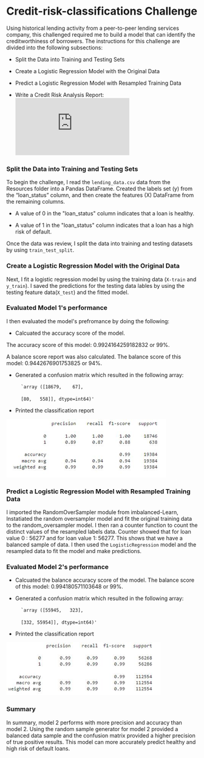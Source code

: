 # Credit-risk-classifications Challenge
Using historical lending activity from a peer-to-peer lending services company, this challenged required me to build a model that can identify the creditworthiness of borrowers.
The instructions for this challenge are divided into the following subsections:

  * Split the Data into Training and Testing Sets

  * Create a Logistic Regression Model with the Original Data

  * Predict a Logistic Regression Model with Resampled Training Data

  * Write a Credit Risk Analysis Report: ![report_link](https://github.com/SheTroxel/credit-risk-classifications/blob/main/Credit_Risk/report.md)

### Split the Data into Training and Testing Sets
To begin the challenge, I read the `lending_data.csv` data from the Resources folder into a Pandas DataFrame.
Created the labels set (y) from the “loan_status” column, and then create the features (X) DataFrame from the remaining columns.
  
  * A value of 0 in the "loan_status" column indicates that a loan is healthy. 
  
  * A value of 1 in the "loan_status" column indicates that a loan has a high risk of default.

Once the data was review, I split the data into training and testing datasets by using `train_test_split`.

### Create a Logistic Regression Model with the Original Data
Next, I fit a logistic regression model by using the training data (`X-train` and `y_train`). I saved the predictions for the testing data lables by using the testing feature data(`X_test`) and the fitted model.

### Evaluated Model 1's performance
I then evaluated the model's prefromance by doing the following:

 * Calcuated the accuracy score of the model. 
 
 The accuracy score of this model: 0.9924164259182832 or 99%. 
 
 A balance score report was also calculated. The balance score of this model: 0.9442676901753825 or 94%.
 
 * Generated a confusion matrix which resulted in the following array:
 
         `array ([18679,    67],
         
         [80,   558]], dtype=int64)'
 
 * Printed the classification report
 
 ![ModelOne_Image](Credit_Risk/model_one_report.JPG)

### Predict a Logistic Regression Model with Resampled Training Data
I imported the RandomOverSampler module from imbalanced-Learn, Instatiated the random oversampler model and fit the original training data to the random_oversampler model. I then ran a counter function to count the distinct values of the resampled labels data. Counter showed that for loan value 0 : 56277 and for loan value 1: 56277. This shows that we have a balanced sample of data. I then used the `LogisticRegression` model and the resampled data to fit the model and make predictions.

### Evaluated Model 2's performance

 * Calcuated the balance accuracy score of the model. The balance score of this model: 0.994180571103648 or 99%.
 
 * Generated a confusion matrix which resulted in the following array:
 
         `array ([55945,   323],
         
         [332, 55954]], dtype=int64)'
 
 * Printed the classification report
 
 ![ModelOne_Image](Credit_Risk/model_two_report.JPG)

### Summary
In summary, model 2 performs with more precision and accuracy than model 2. Using the random sample generator for model 2 provided a balanced data sample and the confusion matrix provided a higher precision of true positive results. This model can more accurately predict healthy and high risk of default loans. 
